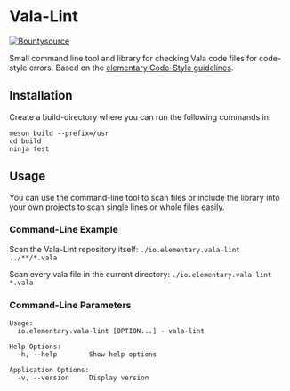 # Vala-Lint

[![Bountysource](https://www.bountysource.com/badge/tracker?tracker_id=45980444)](https://www.bountysource.com/trackers/45980444-elementary-Vala-lint)

Small command line tool and library for checking Vala code files for code-style errors.
Based on the [elementary Code-Style guidelines](https://elementary.io/docs/code/reference#code-style).

## Installation
Create a build-directory where you can run the following commands in:
```
meson build --prefix=/usr
cd build
ninja test
```

## Usage
You can use the command-line tool to scan files or include the library into your own projects to scan single lines or whole files easily.

### Command-Line Example
Scan the Vala-Lint repository itself: `./io.elementary.vala-lint ../**/*.vala`

Scan every vala file in the current directory: `./io.elementary.vala-lint *.vala`

### Command-Line Parameters
```
Usage:
  io.elementary.vala-lint [OPTION...] - vala-lint

Help Options:
  -h, --help        Show help options

Application Options:
  -v, --version     Display version
```

